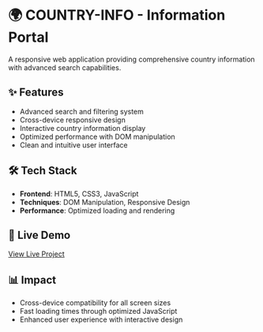 # 🌍 COUNTRY-INFO - Information Portal

A responsive web application providing comprehensive country information with advanced search capabilities.

## ✨ Features
- Advanced search and filtering system
- Cross-device responsive design
- Interactive country information display
- Optimized performance with DOM manipulation
- Clean and intuitive user interface

## 🛠️ Tech Stack
- **Frontend**: HTML5, CSS3, JavaScript
- **Techniques**: DOM Manipulation, Responsive Design
- **Performance**: Optimized loading and rendering

## 🚀 Live Demo
[View Live Project](https://country-omega-nine.vercel.app)

## 📊 Impact
- Cross-device compatibility for all screen sizes
- Fast loading times through optimized JavaScript
- Enhanced user experience with interactive design
